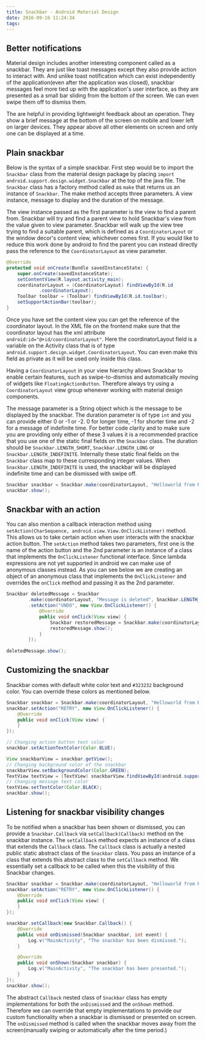```yaml
---
title: Snackbar - Android Material Design
date: 2016-09-16 11:24:34
tags:
---
```


## Better notifications
Material design includes another interesting component called as a snackbar. They are just like toast messages except they also provide action to interact with. And unlike toast notification which can exist independently of the application(even after the application was closed), snackbar messages feel more tied up with the application's user interface, as they are presented as a small bar sliding from the bottom of the screen. We can even swipe them off to dismiss them.

The are helpful in providing lightweight feedback about an operation. They show a brief message at the bottom of the screen on mobile and lower left on larger devices. They appear above all other elements on screen and only one can be displayed at a time.

<!-- more -->

## Plain snackbar
Below is the syntax of a simple snackbar. First step would be to import the `Snackbar` class from the material design package by placing `import android.support.design.widget.Snackbar` at the top of the java file. The `Snackbar` class has a factory method called as `make` that returns us an instance of `Snackbar`. The make method accepts three parameters. A view instance, message to display and the duration of the message.

The view instance passed as the first parameter is the view to find a parent from. Snackbar will try and find a parent view to hold Snackbar's view from the value given to view parameter. Snackbar will walk up the view tree trying to find a suitable parent, which is defined as a `CoordinatorLayout` or the window decor's content view, whichever comes first. If you would like to reduce this work done by android to find the parent you can instead directly pass the reference to the `CoordinatorLayout` as view parameter.
```java
@Override
protected void onCreate(Bundle savedInstanceState) {
    super.onCreate(savedInstanceState);
    setContentView(R.layout.activity_main);
    coordinatorLayout = (CoordinatorLayout) findViewById(R.id
            .coordinatorLayout);
    Toolbar toolbar = (Toolbar) findViewById(R.id.toolbar);
    setSupportActionBar(toolbar);
}
```
Once you have set the content view you can get the reference of the coordinator layout. In the XML file on the frontend make sure that the coordinator layout has the xml attribute `android:id="@+id/coordinatorLayout"`. Here the coordinatorLayout field is a variable on the Activity class that is of type `android.support.design.widget.CoordinatorLayout`. You can even make this field as private as it will be used only inside this class.

Having a `CoordinatorLayout` in your view hierarchy allows Snackbar to enable certain features, such as swipe-to-dismiss and automatically moving of widgets like `FloatingActionButton`. Therefore always try using a `CoordinatorLayout` view group whenever working with material design components.

The message parameter is a String object which is the message to be displayed by the snackbar. The duration parameter is of type `int` and you can provide either 0 or -1 or -2. 0 for longer time, -1 for shorter time and -2 for a message of indefinite time. For better code clarity and to make sure you are providing only either of these 3 values it is a recommended practice that you use one of the static final fields on the `Snackbar` class. The duration should be `Snackbar.LENGTH_SHORT`, `Snackbar.LENGTH_LONG` or `Snackbar.LENGTH_INDEFINITE`. Internally these static final fields on the `Snackbar` class map to these curresponding integer values. When `Snackbar.LENGTH_INDEFINITE` is used, the snackbar will be displayed indefinite time and can be dismissed with swipe off.
```java
Snackbar snackbar = Snackbar.make(coordinatorLayout, "Helloworld from Raj Abishek", Snackbar.LENGTH_LONG);
snackbar.show();
```

## Snackbar with an action
You can also mention a callback interaction method using `setAction(CharSequence, android.view.View.OnClickListener)` method. This allows us to take certain action when user interacts with the snackbar action button. The `setAction` method takes two parameters, first one is the name of the action button and the 2nd parameter is an instance of a class that implements the `OnClickListener` functional interface. Since lambda expressions are not yet supported in android we can make use of anonymous classes instead. As you can see below we are creating an object of an anonymous class that implements the `OnClickListener` and overrides the `onClick` method and passing it as the 2nd parameter.
```java
Snackbar deletedMessage = Snackbar
        .make(coordinatorLayout, "Message is deleted", Snackbar.LENGTH_LONG)
        .setAction("UNDO", new View.OnClickListener() {
            @Override
            public void onClick(View view) {
                Snackbar restoredMessage = Snackbar.make(coordinatorLayout, "Message is restored!", Snackbar.LENGTH_SHORT);
                restoredMessage.show();
            }
        });
 
deletedMessage.show();
```

## Customizing the snackbar
Snackbar comes with default white color text and `#323232` background color. You can override these colors as mentioned below.
```java
Snackbar snackbar = Snackbar.make(coordinatorLayout, "Helloworld from Raj Abishek", Snackbar.LENGTH_LONG);
snackbar.setAction("RETRY", new View.OnClickListener() {
    @Override
    public void onClick(View view) {
    }
});

// Changing action button text color
snackbar.setActionTextColor(Color.BLUE);

View snackbarView = snackbar.getView();
// Changing background color of the snackbar
snackbarView.setBackgroundColor(Color.GREEN);
TextView textView = (TextView) snackbarView.findViewById(android.support.design.R.id.snackbar_text);
// Changing message text color
textView.setTextColor(Color.BLACK);
snackbar.show();
```

## Listening for snackbar visibility changes
To be notified when a snackbar has been shown or dismissed, you can provide a `Snackbar.Callback` via `setCallback(Callback)` method on the snackbar instance. The `setCallback` method expects an instance of a class that extends the `Callback` class. The `Callback` class is actually a nested public static abstract class of the `Snackbar` class. You pass an instance of a class that extends this abstract class to the `setCallback` method. We essentially set a callback to be called when this the visibility of this Snackbar changes.
```java
Snackbar snackbar = Snackbar.make(coordinatorLayout, "Helloworld from Raj Abishek", Snackbar.LENGTH_LONG);
snackbar.setAction("RETRY", new View.OnClickListener() {
    @Override
    public void onClick(View view) {
    }
});

snackbar.setCallback(new Snackbar.Callback() {
    @Override
    public void onDismissed(Snackbar snackbar, int event) {
        Log.v("MainActivity", "The snackbar has been dismissed.");
    }

    @Override
    public void onShown(Snackbar snackbar) {
        Log.v("MainActivity", "The snackbar has been presented.");
    }
});
snackbar.show();
```
The abstract `Callback` nested class of `Snackbar` class has empty implementations for both the `onDismissed` and the `onShown` method. Therefore we can override that empty implementations to provide our custom functionality when a snackbar is dismissed or presented on screen. The `onDismissed` method is called when the snackbar moves away from the screen(manually swiping or automatically after the time period.)